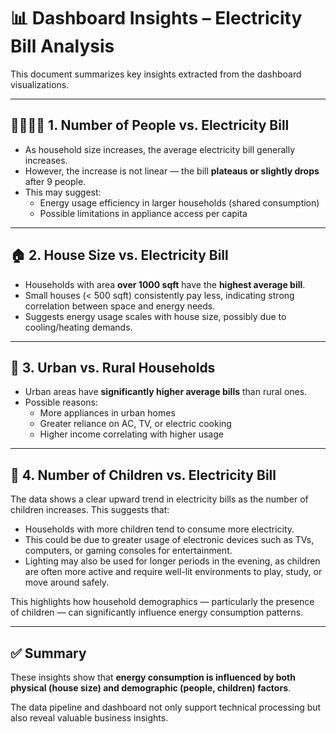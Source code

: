 # 📊 Dashboard Insights – Electricity Bill Analysis

This document summarizes key insights extracted from the dashboard visualizations.

---

## 👨‍👩‍👧‍👦 1. Number of People vs. Electricity Bill

- As household size increases, the average electricity bill generally increases.
- However, the increase is not linear — the bill **plateaus or slightly drops** after 9 people.
- This may suggest:
  - Energy usage efficiency in larger households (shared consumption)
  - Possible limitations in appliance access per capita

---

## 🏠 2. House Size vs. Electricity Bill

- Households with area **over 1000 sqft** have the **highest average bill**.
- Small houses (< 500 sqft) consistently pay less, indicating strong correlation between space and energy needs.
- Suggests energy usage scales with house size, possibly due to cooling/heating demands.

---

## 🌆 3. Urban vs. Rural Households

- Urban areas have **significantly higher average bills** than rural ones.
- Possible reasons:
  - More appliances in urban homes
  - Greater reliance on AC, TV, or electric cooking
  - Higher income correlating with higher usage

---

## 👶 4. Number of Children vs. Electricity Bill

The data shows a clear upward trend in electricity bills as the number of children increases. This suggests that:

- Households with more children tend to consume more electricity.
- This could be due to greater usage of electronic devices such as TVs, computers, or gaming consoles for entertainment.
- Lighting may also be used for longer periods in the evening, as children are often more active and require well-lit environments to play, study, or move around safely.

This highlights how household demographics — particularly the presence of children — can significantly influence energy consumption patterns.


---

## ✅ Summary

These insights show that **energy consumption is influenced by both physical (house size) and demographic (people, children) factors**.

The data pipeline and dashboard not only support technical processing but also reveal valuable business insights.

